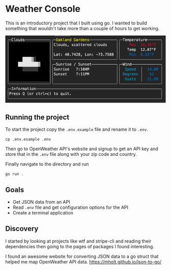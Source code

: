 # Weather Console

This is an introductory project that I built using go. I wanted to build something that wouldn't take more than a couple of hours to get working.

![screenshot_1](./example_1_screenshot.png)

## Running the project

To start the project copy the `.env.example` file and rename it to `.env`. 
```
cp .env.example .env
```

Then go to OpenWeather API's website and signup to get an API key and store that in the `.env` file along with your zip code and country. 

Finally navigate to the directory and run

```
go run .
```

## Goals

- Get JSON data from an API
- Read `.env` file and get configuration options for the API
- Create a terminal application

## Discovery

I started by looking at projects like wtf and stripe-cli and reading their dependencies then going to the pages of packages I found interesting.

I found an awesome website for converting JSON data to a go struct that helped me map OpenWeather API data.
https://mholt.github.io/json-to-go/
